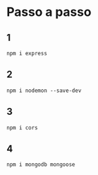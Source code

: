# Passo a passo 

## 1

```npm i express```

## 2

```npm i nodemon --save-dev```

## 3

```npm i cors```

## 4

```npm i mongodb mongoose```